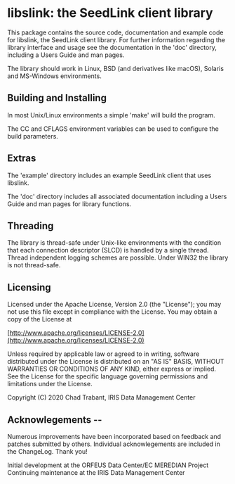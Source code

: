 # libslink: the SeedLink client library

This package contains the source code, documentation and example code
for libslink, the SeedLink client library.  For further information
regarding the library interface and usage see the documentation in the
'doc' directory, including a Users Guide and man pages.

The library should work in Linux, BSD (and derivatives like macOS),
Solaris and MS-Windows environments.

## Building and Installing

In most Unix/Linux environments a simple 'make' will build the program.

The CC and CFLAGS environment variables can be used to configure
the build parameters.

## Extras

The 'example' directory includes an example SeedLink client that uses
libslink.

The 'doc' directory includes all associated documentation including
a Users Guide and man pages for library functions.

## Threading

The library is thread-safe under Unix-like environments with the
condition that each connection descriptor (SLCD) is handled by a
single thread.  Thread independent logging schemes are possible.
Under WIN32 the library is not thread-safe.

## Licensing

Licensed under the Apache License, Version 2.0 (the "License");
you may not use this file except in compliance with the License.
You may obtain a copy of the License at

[http://www.apache.org/licenses/LICENSE-2.0](http://www.apache.org/licenses/LICENSE-2.0)

Unless required by applicable law or agreed to in writing, software
distributed under the License is distributed on an "AS IS" BASIS,
WITHOUT WARRANTIES OR CONDITIONS OF ANY KIND, either express or implied.
See the License for the specific language governing permissions and
limitations under the License.

Copyright (C) 2020 Chad Trabant, IRIS Data Management Center

## Acknowlegements --

Numerous improvements have been incorporated based on feedback and
patches submitted by others.  Individual acknowlegements are included
in the ChangeLog.  Thank you!

Initial development at the ORFEUS Data Center/EC MEREDIAN Project
Continuing maintenance at the IRIS Data Management Center
